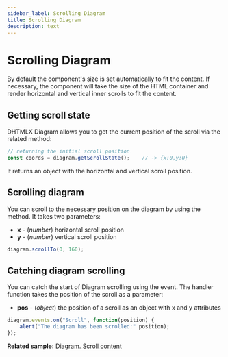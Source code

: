 ```yaml
---
sidebar_label: Scrolling Diagram
title: Scrolling Diagram
description: text
---
```


# Scrolling Diagram


By default the component's size is set automatically to fit the content. If necessary, the component will take the size of the HTML container and render horizontal and vertical inner scrolls to fit the content.


Getting scroll state 
------------------

DHTMLX Diagram allows you to get the current position of the scroll via the related [](../api/diagram/getscrollstate_method.md) method:

~~~js
// returning the initial scroll position
const coords = diagram.getScrollState();	// -> {x:0,y:0}
~~~

It returns an object with the horizontal and vertical scroll position.


Scrolling diagram
---------------

You can scroll to the necessary position on the diagram by using the [](../api/diagram/scrollto_method.md) method. It takes two parameters:

- **x** - (*number*) horizontal scroll position
- **y** - (*number*) vertical scroll position

~~~js
diagram.scrollTo(0, 160);
~~~

Catching diagram scrolling 
--------------------------

You can catch the start of Diagram scrolling using the [](../api/diagram/scroll_event.md) event. The handler function takes the position of the scroll as a parameter:

- **pos** - (*object*) the position of a scroll as an object with x and y attributes

~~~js
diagram.events.on("Scroll", function(position) {
    alert("The diagram has been scrolled:" position);
});
~~~

**Related sample:**	[Diagram. Scroll content](https://snippet.dhtmlx.com/f970hbym)